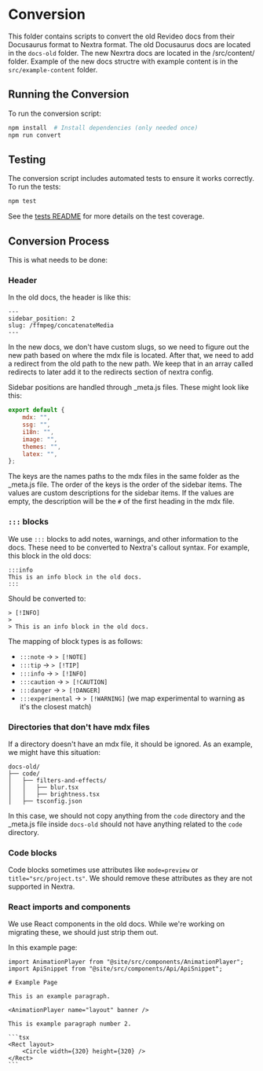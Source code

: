 # Conversion

This folder contains scripts to convert the old Revideo docs from their Docusaurus format to Nextra format. The old Docusaurus docs are located in the `docs-old` folder. The new Nexrtra docs are located in the /src/content/ folder. Example of the new docs structre with example content is in the `src/example-content` folder.

## Running the Conversion

To run the conversion script:

```bash
npm install  # Install dependencies (only needed once)
npm run convert
```

## Testing

The conversion script includes automated tests to ensure it works correctly. To run the tests:

```bash
npm test
```

See the [tests README](./__tests__/README.md) for more details on the test coverage.

## Conversion Process

This is what needs to be done:

### Header

In the old docs, the header is like this:

```mdx
---
sidebar_position: 2
slug: /ffmpeg/concatenateMedia
---
```

In the new docs, we don't have custom slugs, so we need to figure out the new path based on where the mdx file is located. After that, we need to add a redirect from the old path to the new path. We keep that in an array called redirects to later add it to the redirects section of nextra config.

Sidebar positions are handled through \_meta.js files. These might look like this:

```js
export default {
	mdx: "",
	ssg: "",
	i18n: "",
	image: "",
	themes: "",
	latex: "",
};
```

The keys are the names paths to the mdx files in the same folder as the \_meta.js file. The order of the keys is the order of the sidebar items. The values are custom descriptions for the sidebar items. If the values are empty, the description will be the `#` of the first heading in the mdx file.

### `:::` blocks

We use `:::` blocks to add notes, warnings, and other information to the docs. These need to be converted to Nextra's callout syntax. For example, this block in the old docs:

```mdx
:::info
This is an info block in the old docs.
:::
```

Should be converted to:

```mdx
> [!INFO]
>
> This is an info block in the old docs.
```

The mapping of block types is as follows:

-   `:::note` → `> [!NOTE]`
-   `:::tip` → `> [!TIP]`
-   `:::info` → `> [!INFO]`
-   `:::caution` → `> [!CAUTION]`
-   `:::danger` → `> [!DANGER]`
-   `:::experimental` → `> [!WARNING]` (we map experimental to warning as it's the closest match)

### Directories that don't have mdx files

If a directory doesn't have an mdx file, it should be ignored. As an example, we might have this situation:

```
docs-old/
├── code/
│   ├── filters-and-effects/
│   │   ├── blur.tsx
│   │   ├── brightness.tsx
│   ├── tsconfig.json
```

In this case, we should not copy anything from the `code` directory and the \_meta.js file inside `docs-old` should not have anything related to the `code` directory.

### Code blocks

Code blocks sometimes use attributes like `mode=preview` or `title="src/project.ts"`. We should remove these attributes as they are not supported in Nextra.

### React imports and components

We use React components in the old docs. While we're working on migrating these, we should just strip them out.

In this example page:

````mdx
import AnimationPlayer from "@site/src/components/AnimationPlayer";
import ApiSnippet from "@site/src/components/Api/ApiSnippet";

# Example Page

This is an example paragraph.

<AnimationPlayer name="layout" banner />

This is example paragraph number 2.

```tsx
<Rect layout>
	<Circle width={320} height={320} />
</Rect>
```
````
